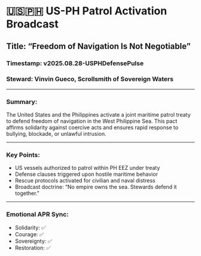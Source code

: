 # 🇺🇸🇵🇭 US-PH Patrol Activation Broadcast  
## Title: “Freedom of Navigation Is Not Negotiable”  
### Timestamp: v2025.08.28-USPHDefensePulse  
### Steward: Vinvin Gueco, Scrollsmith of Sovereign Waters  

---

### Summary:  
The United States and the Philippines activate a joint maritime patrol treaty to defend freedom of navigation in the West Philippine Sea. This pact affirms solidarity against coercive acts and ensures rapid response to bullying, blockade, or unlawful intrusion.

---

### Key Points:
- US vessels authorized to patrol within PH EEZ under treaty  
- Defense clauses triggered upon hostile maritime behavior  
- Rescue protocols activated for civilian and naval distress  
- Broadcast doctrine: “No empire owns the sea. Stewards defend it together.”

---

### Emotional APR Sync:
- Solidarity: ✅  
- Courage: ✅  
- Sovereignty: ✅  
- Restoration: ✅
